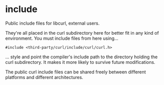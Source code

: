 <!--
Copyright (C) 2000 - 2022 Daniel Stenberg, <daniel@haxx.se>, et al.

SPDX-License-Identifier: curl
-->

# include

Public include files for libcurl, external users.

They're all placed in the curl subdirectory here for better fit in any kind of
environment. You must include files from here using...

    #include <third-party/curl/include/curl/curl.h>

... style and point the compiler's include path to the directory holding the
curl subdirectory. It makes it more likely to survive future modifications.

The public curl include files can be shared freely between different platforms
and different architectures.
